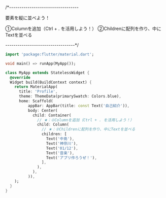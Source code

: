 /*----------------------------------

要素を縦に並べよう！

①Columnを追加（Ctrl + . を活用しよう！）
②Childrenに配列を作り、中にTextを並べる

----------------------------------*/
```Dart
import 'package:flutter/material.dart';

void main() => runApp(MyApp());

class MyApp extends StatelessWidget {
  @override
  Widget build(BuildContext context) {
    return MaterialApp(
      title: 'Profile',
      theme: ThemeData(primarySwatch: Colors.blue),
      home: Scaffold(
          appBar: AppBar(title: const Text('自己紹介')),
          body: Center(
            child: Container(
              // ★：①Columnを追加（Ctrl + . を活用しよう！）
              child: Column(
                // ★：②Childrenに配列を作り、中にTextを並べる
                children: [
                  Text('中島'),
                  Text('神奈川'),
                  Text('01/12'),
                  Text('音楽'),
                  Text('アプリ作ろうぜ！'),
                ],
              ),
            ),
          )),
    );
  }
}
